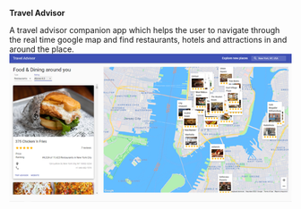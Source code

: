 **Travel Advisor**

A travel advisor companion app which helps the user to navigate through the real time google map and find restaurants, hotels and attractions in and around the place.
![image alt](https://raw.githubusercontent.com/chandu-uias/TravelAdivisor/3eeb36c2dfeaf7c8c8a939a07bf0d283ed0cafa9/TravelAdvisor.png)
